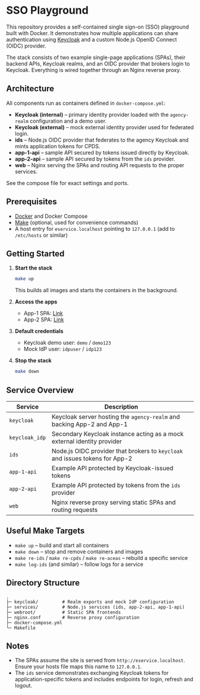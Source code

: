 # SSO Playground

This repository provides a self-contained single sign-on (SSO) playground built with Docker. It demonstrates how multiple applications can share authentication using [Keycloak](https://www.keycloak.org/) and a custom Node.js OpenID Connect (OIDC) provider.

The stack consists of two example single-page applications (SPAs), their backend APIs, Keycloak realms, and an OIDC provider that brokers login to Keycloak. Everything is wired together through an Nginx reverse proxy.

## Architecture

All components run as containers defined in `docker-compose.yml`:

- **Keycloak (internal)** – primary identity provider loaded with the `agency-realm` configuration and a demo user.
- **Keycloak (external)** – mock external identity provider used for federated login.
- **ids** – Node.js OIDC provider that federates to the agency Keycloak and mints application tokens for CPDS.
- **app-1-api** – sample API secured by tokens issued directly by Keycloak.
- **app-2-api** – sample API secured by tokens from the `ids` provider.
- **web** – Nginx serving the SPAs and routing API requests to the proper services.

See the compose file for exact settings and ports.

## Prerequisites

- [Docker](https://docs.docker.com/get-docker/) and Docker Compose
- [Make](https://www.gnu.org/software/make/) (optional, used for convenience commands)
- A host entry for `eservice.localhost` pointing to `127.0.0.1` (add to `/etc/hosts` or similar)

## Getting Started

1. **Start the stack**

   ```bash
   make up
   ```

   This builds all images and starts the containers in the background.

2. **Access the apps**

   - App-1 SPA: [Link](http://eservice.localhost/aceas/)
   - App-2 SPA: [Link](http://eservice.localhost/cpds/)

3. **Default credentials**

   - Keycloak demo user: `demo` / `demo123`
   - Mock IdP user: `idpuser` / `idp123`

4. **Stop the stack**

   ```bash
   make down
   ```

## Service Overview

| Service      | Description |
|--------------|-------------|
| `keycloak`   | Keycloak server hosting the `agency-realm` and backing App-2 and App-1 |
| `keycloak_idp` | Secondary Keycloak instance acting as a mock external identity provider |
| `ids`        | Node.js OIDC provider that brokers to `keycloak` and issues tokens for App-2 |
| `app-1-api`  | Example API protected by Keycloak-issued tokens |
| `app-2-api`   | Example API protected by tokens from the `ids` provider |
| `web`        | Nginx reverse proxy serving static SPAs and routing requests |

## Useful Make Targets

- `make up` – build and start all containers
- `make down` – stop and remove containers and images
- `make re-ids` / `make re-cpds` / `make re-aceas` – rebuild a specific service
- `make log-ids` (and similar) – follow logs for a service

## Directory Structure

```
.
├─ keycloak/         # Realm exports and mock IdP configuration
├─ services/         # Node.js services (ids, app-2-api, app-1-api)
├─ webroot/          # Static SPA frontends
├─ nginx.conf        # Reverse proxy configuration
├─ docker-compose.yml
└─ Makefile
```

## Notes

- The SPAs assume the site is served from `http://eservice.localhost`. Ensure your hosts file maps this name to `127.0.0.1`.
- The `ids` service demonstrates exchanging Keycloak tokens for application-specific tokens and includes endpoints for login, refresh and logout.

